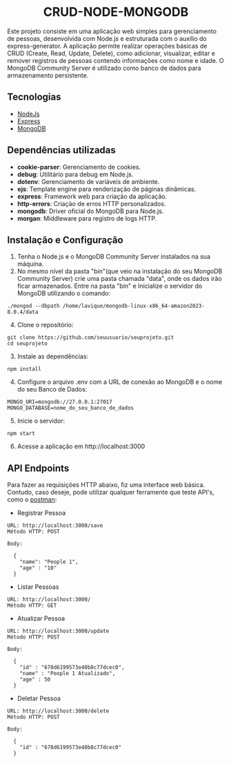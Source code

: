 <h1 align="center">
  CRUD-NODE-MONGODB
</h1>


Este projeto consiste em uma aplicação web simples para gerenciamento de pessoas, desenvolvida com Node.js e estruturada com o auxílio do express-generator. A aplicação permite realizar operações básicas de CRUD (Create, Read, Update, Delete), como adicionar, visualizar, editar e remover registros de pessoas contendo informações como nome e idade. O MongoDB Community Server é utilizado como banco de dados para armazenamento persistente.


## Tecnologias
 
- [NodeJs](https://nodejs.org/en)
- [Express](https://expressjs.com/pt-br/)
- [MongoDB](https://www.mongodb.com/try/download/community)

## Dependências utilizadas

- **cookie-parser**: Gerenciamento de cookies.
- **debug**: Utilitário para debug em Node.js.
- **dotenv**: Gerenciamento de variáveis de ambiente.
- **ejs**: Template engine para renderização de páginas dinâmicas.
- **express**: Framework web para criação da aplicação.
- **http-errors**: Criação de erros HTTP personalizados.
- **mongodb**: Driver oficial do MongoDB para Node.js.
- **morgan**: Middleware para registro de logs HTTP.

## Instalação e Configuração

1. Tenha o Node.js e o MongoDB Community Server instalados na sua máquina.
2. No mesmo nível da pasta "bin"(que veio na instalação do seu MongoDB Community Server) crie uma pasta chamada "data", onde os dados irão ficar armazenados. Entre na pasta "bin" e Inicialize o servidor do MongoDB utilizando o comando:
```
./mongod --dbpath /home/lavique/mongodb-linux-x86_64-amazon2023-8.0.4/data
```
4. Clone o repositório:
```
git clone https://github.com/seuusuario/seuprojeto.git
cd seuprojeto
```
3. Instale as dependências:
```
npm install
```
4. Configure o arquivo .env com a URL de conexão ao MongoDB e o nome do seu Banco de Dados:
```
MONGO_URI=mongodb://27.0.0.1:27017
MONGO_DATABASE=nome_do_seu_banco_de_dados
```
5. Inicie o servidor:
```
npm start
```
6. Acesse a aplicação em http://localhost:3000

## API Endpoints

Para fazer as requisições HTTP abaixo, fiz uma interface web básica. Contudo, caso deseje, pode utilizar qualquer ferramente que teste API's, como o [postman](https://www.postman.com/):

- Registrar Pessoa 
```
URL: http://localhost:3000/save
Método HTTP: POST

Body:

  {
    "name": "People 1",
    "age" : "10"
  }
```

- Listar Pessoas
```
URL: http://localhost:3000/
Método HTTP: GET
```

- Atualizar Pessoa
```
URL: http://localhost:3000/update
Método HTTP: POST

Body:

  {
    "id" : "678d6199573e40b8c77dcec0",
    "name" : "People 1 Atualizado",
    "age" : 50
  }
```

- Deletar Pessoa
```
URL: http://localhost:3000/delete
Método HTTP: POST

Body:

  {
    "id" : "678d6199573e40b8c77dcec0" 
  }
```

